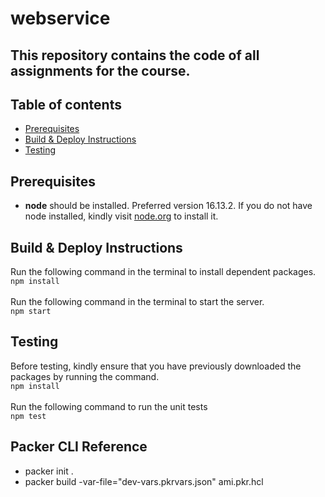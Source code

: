 # webservice
This repository contains the code of all assignments for the course.
---

## Table of contents
  - [Prerequisites](#prerequisites)
  - [Build & Deploy Instructions](#build--deploy-instructions)
  - [Testing](#testing)
## Prerequisites
* **node** should be installed. Preferred version 16.13.2. 
If you do not have node installed, kindly visit [node.org](https://nodejs.org/en/) to install it.
## Build & Deploy Instructions
Run the following command in the terminal to install dependent packages.<br>
`npm install` <br><br>
Run the following command in the terminal to start the server.<br>
`npm start`
## Testing
Before testing, kindly ensure that you have previously downloaded the packages by running the command. <br>
`npm install` <br><br>
Run the following command to run the unit tests<br>
`npm test`
## Packer CLI Reference
* packer init .
* packer build -var-file="dev-vars.pkrvars.json" ami.pkr.hcl